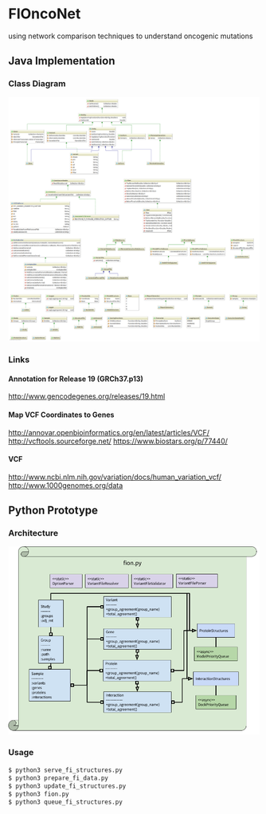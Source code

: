# FIOncoNet
using network comparison techniques to understand oncogenic mutations

## Java Implementation

### Class Diagram
![FIOncoNet Class Diagram](doc/vis/ClassDiagram.png)

### Links

#### Annotation for Release 19 (GRCh37.p13)
http://www.gencodegenes.org/releases/19.html

#### Map VCF Coordinates to Genes
http://annovar.openbioinformatics.org/en/latest/articles/VCF/
http://vcftools.sourceforge.net/
https://www.biostars.org/p/77440/

#### VCF
http://www.ncbi.nlm.nih.gov/variation/docs/human_variation_vcf/  
http://www.1000genomes.org/data  

## Python Prototype

### Architecture
![FIOncoNet Architecture](doc/vis/Architecture.png)

### Usage
```
$ python3 serve_fi_structures.py
$ python3 prepare_fi_data.py
$ python3 update_fi_structures.py
$ python3 fion.py
$ python3 queue_fi_structures.py
```
